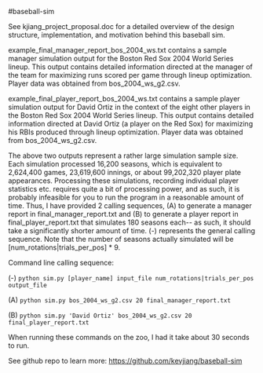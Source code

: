 #baseball-sim

See kjiang_project_proposal.doc for a detailed overview of the design structure, implementation, and motivation behind this baseball sim.

example_final_manager_report_bos_2004_ws.txt contains a sample manager simulation output for the Boston Red Sox 2004 World Series lineup.  This output contains detailed information directed at the manager of the team for maximizing runs scored per game through lineup optimization.  Player data was obtained from bos_2004_ws_g2.csv.

example_final_player_report_bos_2004_ws.txt contains a sample player simulation output for David Ortiz in the context of the eight other players in the Boston Red Sox 2004 World Series lineup.  This output contains detailed information directed at David Ortiz (a player on the Red Sox) for maximizing his RBIs produced through lineup optimization.  Player data was obtained from bos_2004_ws_g2.csv.

The above two outputs represent a rather large simulation sample size.  Each simulation processed 16,200 seasons, which is equivalent to 2,624,400 games, 23,619,600 innings, or about 99,202,320 player plate appearances.  Processing these simulations, recording individual player statistics etc. requires quite a bit of processing power, and as such, it is probably infeasible for you to run the program in a reasonable amount of time.  Thus, I have provided 2 calling sequences, (A) to generate a manager report in final_manager_report.txt and (B) to generate a player report in final_player_report.txt that simulates 180 seasons each-- as such, it should take a significantly shorter amount of time.  (-) represents the general calling sequence.  Note that the number of seasons actually simulated will be [num_rotations|trials_per_pos] * 9.  

Command line calling sequence:

(-) `python sim.py [player_name] input_file num_rotations|trials_per_pos output_file`

(A) `python sim.py bos_2004_ws_g2.csv 20 final_manager_report.txt`

(B) `python sim.py 'David Ortiz' bos_2004_ws_g2.csv 20 final_player_report.txt`

When running these commands on the zoo, I had it take about 30 seconds to run.

See github repo to learn more: https://github.com/kevjiang/baseball-sim

